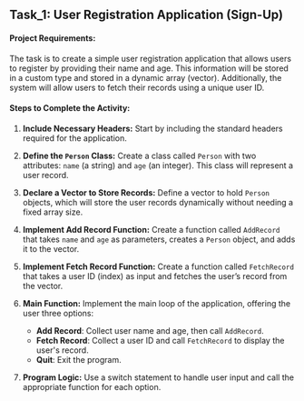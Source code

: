 ## Task_1: User Registration Application (Sign-Up)

#### **Project Requirements:**
The task is to create a simple user registration application that allows users to register by providing their name and age. This information will be stored in a custom type and stored in a dynamic array (vector). Additionally, the system will allow users to fetch their records using a unique user ID.

#### **Steps to Complete the Activity:**

1. **Include Necessary Headers:**
   Start by including the standard headers required for the application.

2. **Define the `Person` Class:**
   Create a class called `Person` with two attributes: `name` (a string) and `age` (an integer). This class will represent a user record.

3. **Declare a Vector to Store Records:**
   Define a vector to hold `Person` objects, which will store the user records dynamically without needing a fixed array size.

4. **Implement Add Record Function:**
   Create a function called `AddRecord` that takes `name` and `age` as parameters, creates a `Person` object, and adds it to the vector.

5. **Implement Fetch Record Function:**
   Create a function called `FetchRecord` that takes a user ID (index) as input and fetches the user’s record from the vector.

6. **Main Function:**
   Implement the main loop of the application, offering the user three options:
   - **Add Record**: Collect user name and age, then call `AddRecord`.
   - **Fetch Record**: Collect a user ID and call `FetchRecord` to display the user's record.
   - **Quit**: Exit the program.

7. **Program Logic:**
   Use a switch statement to handle user input and call the appropriate function for each option.
